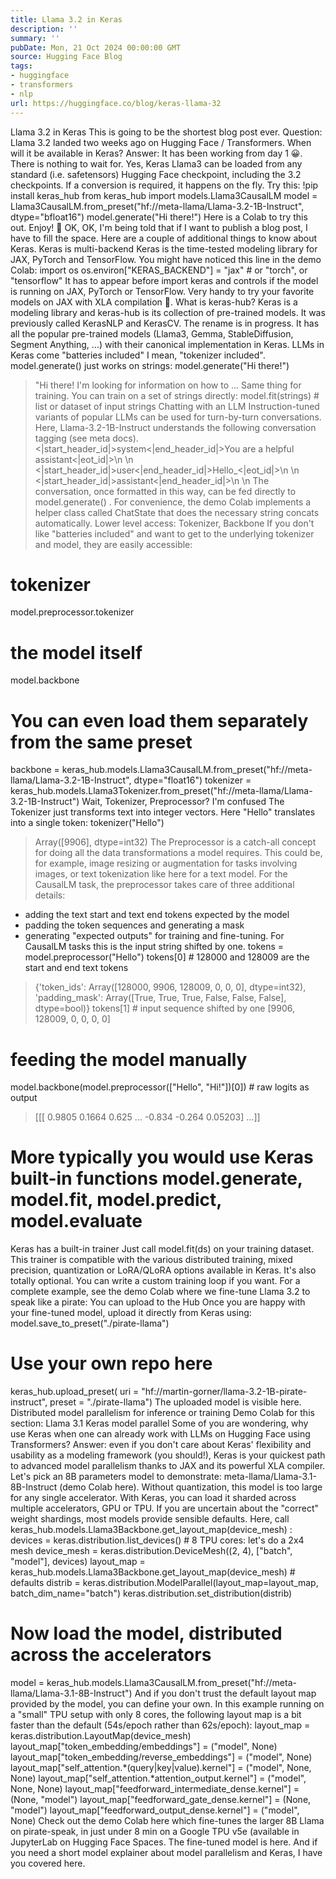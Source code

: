 ```yaml
---
title: Llama 3.2 in Keras
description: ''
summary: ''
pubDate: Mon, 21 Oct 2024 00:00:00 GMT
source: Hugging Face Blog
tags:
- huggingface
- transformers
- nlp
url: https://huggingface.co/blog/keras-llama-32
---
```


Llama 3.2 in Keras
This is going to be the shortest blog post ever.
Question: Llama 3.2 landed two weeks ago on Hugging Face / Transformers. When will it be available in Keras?
Answer: It has been working from day 1 😀. There is nothing to wait for.
Yes, Keras Llama3 can be loaded from any standard (i.e. safetensors) Hugging Face checkpoint, including the 3.2 checkpoints. If a conversion is required, it happens on the fly. Try this:
!pip install keras_hub
from keras_hub import models.Llama3CausalLM
model = Llama3CausalLM.from_preset("hf://meta-llama/Llama-3.2-1B-Instruct", dtype="bfloat16")
model.generate("Hi there!")
Here is a Colab to try this out. Enjoy! 🤗
OK, OK, I'm being told that if I want to publish a blog post, I have to fill the space. Here are a couple of additional things to know about Keras.
Keras is multi-backend
Keras is the time-tested modeling library for JAX, PyTorch and TensorFlow. You might have noticed this line in the demo Colab:
import os
os.environ["KERAS_BACKEND"] = "jax" # or "torch", or "tensorflow"
It has to appear before import keras
and controls if the model is running on JAX, PyTorch or TensorFlow. Very handy to try your favorite models on JAX with XLA compilation 🚀.
What is keras-hub?
Keras is a modeling library and keras-hub is its collection of pre-trained models. It was previously called KerasNLP and KerasCV. The rename is in progress. It has all the popular pre-trained models (Llama3, Gemma, StableDiffusion, Segment Anything, ...) with their canonical implementation in Keras.
LLMs in Keras come "batteries included"
I mean, "tokenizer included". model.generate()
just works on strings:
model.generate("Hi there!")
> "Hi there! I'm looking for information on how to ...
Same thing for training. You can train on a set of strings directly:
model.fit(strings) # list or dataset of input strings
Chatting with an LLM
Instruction-tuned variants of popular LLMs can be used for turn-by-turn conversations. Here, Llama-3.2-1B-Instruct understands the following conversation tagging (see meta docs).
<|start_header_id|>system<|end_header_id|>You are a helpful assistant<|eot_id|>\n
\n
<|start_header_id|>user<|end_header_id|>Hello_<|eot_id|>\n
\n
<|start_header_id|>assistant<|end_header_id|>\n
\n
The conversation, once formatted in this way, can be fed directly to model.generate()
.
For convenience, the demo Colab implements a helper class called ChatState
that does the necessary string concats automatically.
Lower level access: Tokenizer, Backbone
If you don't like "batteries included" and want to get to the underlying tokenizer and model, they are easily accessible:
# tokenizer
model.preprocessor.tokenizer
# the model itself
model.backbone
# You can even load them separately from the same preset
backbone = keras_hub.models.Llama3CausalLM.from_preset("hf://meta-llama/Llama-3.2-1B-Instruct", dtype="float16")
tokenizer = keras_hub.models.Llama3Tokenizer.from_preset("hf://meta-llama/Llama-3.2-1B-Instruct")
Wait, Tokenizer, Preprocessor? I'm confused
The Tokenizer just transforms text into integer vectors. Here "Hello" translates into a single token:
tokenizer("Hello")
> Array([9906], dtype=int32)
The Preprocessor is a catch-all concept for doing all the data transformations a model requires. This could be, for example, image resizing or augmentation for tasks involving images, or text tokenization like here for a text model. For the CausalLM task, the preprocessor takes care of three additional details:
- adding the text start and text end tokens expected by the model
- padding the token sequences and generating a mask
- generating "expected outputs" for training and fine-tuning. For CausalLM tasks this is the input string shifted by one.
tokens = model.preprocessor("Hello")
tokens[0] # 128000 and 128009 are the start and end text tokens
> {'token_ids': Array([128000, 9906, 128009, 0, 0, 0], dtype=int32), 'padding_mask': Array([True, True, True, False, False, False], dtype=bool)}
tokens[1] # input sequence shifted by one
> [9906, 128009, 0, 0, 0, 0]
# feeding the model manually
model.backbone(model.preprocessor(["Hello", "Hi!"])[0]) # raw logits as output
> [[[ 0.9805 0.1664 0.625 ... -0.834 -0.264 0.05203]
...]]
# More typically you would use Keras built-in functions model.generate, model.fit, model.predict, model.evaluate
Keras has a built-in trainer
Just call model.fit(ds)
on your training dataset. This trainer is compatible with the various distributed training, mixed precision, quantization or LoRA/QLoRA options available in Keras. It's also totally optional. You can write a custom training loop if you want.
For a complete example, see the demo Colab where we fine-tune Llama 3.2 to speak like a pirate:
You can upload to the Hub
Once you are happy with your fine-tuned model, upload it directly from Keras using:
model.save_to_preset("./pirate-llama")
# Use your own repo here
keras_hub.upload_preset(
uri = "hf://martin-gorner/llama-3.2-1B-pirate-instruct",
preset = "./pirate-llama")
The uploaded model is visible here.
Distributed model parallelism for inference or training
Demo Colab for this section: Llama 3.1 Keras model parallel
Some of you are wondering, why use Keras when one can already work with LLMs on Hugging Face using Transformers? Answer: even if you don't care about Keras' flexibility and usability as a modeling framework (you should!), Keras is your quickest path to advanced model parallelism thanks to JAX and its powerful XLA compiler.
Let's pick an 8B parameters model to demonstrate: meta-llama/Llama-3.1-8B-Instruct (demo Colab here). Without quantization, this model is too large for any single accelerator. With Keras, you can load it sharded across multiple accelerators, GPU or TPU. If you are uncertain about the "correct" weight shardings, most models provide sensible defaults. Here, call keras_hub.models.Llama3Backbone.get_layout_map(device_mesh)
:
devices = keras.distribution.list_devices() # 8 TPU cores: let's do a 2x4 mesh
device_mesh = keras.distribution.DeviceMesh((2, 4), ["batch", "model"], devices)
layout_map = keras_hub.models.Llama3Backbone.get_layout_map(device_mesh) # defaults
distrib = keras.distribution.ModelParallel(layout_map=layout_map, batch_dim_name="batch")
keras.distribution.set_distribution(distrib)
# Now load the model, distributed across the accelerators
model = keras_hub.models.Llama3CausalLM.from_preset("hf://meta-llama/Llama-3.1-8B-Instruct")
And if you don't trust the default layout map provided by the model, you can define your own. In this example running on a "small" TPU setup with only 8 cores, the following layout map is a bit faster than the default (54s/epoch rather than 62s/epoch):
layout_map = keras.distribution.LayoutMap(device_mesh)
layout_map["token_embedding/embeddings"] = ("model", None)
layout_map["token_embedding/reverse_embeddings"] = ("model", None)
layout_map["self_attention.*(query|key|value).kernel"] = ("model", None, None)
layout_map["self_attention.*attention_output.kernel"] = ("model", None, None)
layout_map["feedforward_intermediate_dense.kernel"] = (None, "model")
layout_map["feedforward_gate_dense.kernel"] = (None, "model")
layout_map["feedforward_output_dense.kernel"] = ("model", None)
Check out the demo Colab here which fine-tunes the larger 8B Llama on pirate-speak, in just under 8 min on a Google TPU v5e (available in JupyterLab on Hugging Face Spaces. The fine-tuned model is here. And if you need a short model explainer about model parallelism and Keras, I have you covered here.